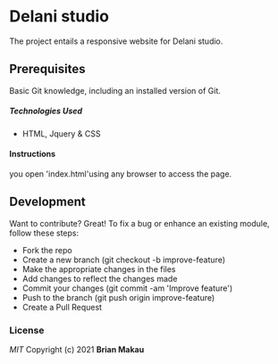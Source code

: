 # Delani studio
The project entails a responsive website for Delani studio.
## Prerequisites
Basic Git knowledge, including an installed version of Git.
##### Technologies Used
- HTML, Jquery & CSS
#### Instructions
you open 'index.html'using any browser to access the page.
## Development
Want to contribute? Great!
To fix a bug or enhance an existing module, follow these steps:
- Fork the repo
- Create a new branch (git checkout -b improve-feature)
- Make the appropriate changes in the files
- Add changes to reflect the changes made
- Commit your changes (git commit -am 'Improve feature')
- Push to the branch (git push origin improve-feature)
- Create a Pull Request

### License
*MIT*
Copyright (c) 2021 **Brian Makau**
